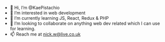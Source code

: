 - 👋 Hi, I’m @KaePistachio
- 👀 I’m interested in web development
- 🌱 I’m currently learning JS, React, Redux & PHP
- 💞️ I’m looking to collaborate on anything web dev related which I can use for learning.
- 📫 Reach me at nick.w@live.co.uk

<!---
KaePistachio/KaePistachio is a ✨ special ✨ repository because its `README.md` (this file) appears on your GitHub profile.
You can click the Preview link to take a look at your changes.
--->
